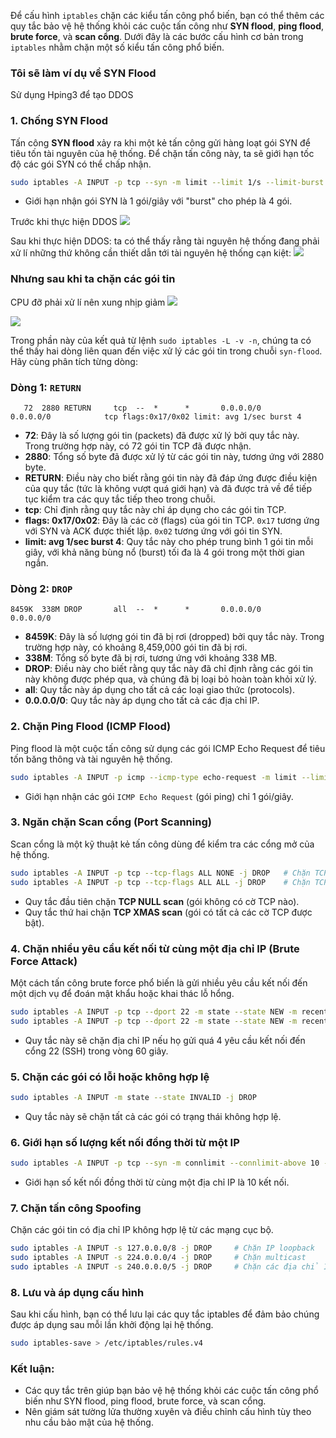 Để cấu hình `iptables` chặn các kiểu tấn công phổ biến, bạn có thể thêm các quy tắc bảo vệ hệ thống khỏi các cuộc tấn công như **SYN flood**, **ping flood**, **brute force**, và **scan cổng**. Dưới đây là các bước cấu hình cơ bản trong `iptables` nhằm chặn một số kiểu tấn công phổ biến.


### Tôi sẽ làm ví dụ về SYN Flood 
Sử dụng Hping3 để tạo DDOS 
### 1. **Chống SYN Flood**
Tấn công **SYN flood** xảy ra khi một kẻ tấn công gửi hàng loạt gói SYN để tiêu tốn tài nguyên của hệ thống. Để chặn tấn công này, ta sẽ giới hạn tốc độ các gói SYN có thể chấp nhận.

```bash
sudo iptables -A INPUT -p tcp --syn -m limit --limit 1/s --limit-burst 4 -j ACCEPT
```
- Giới hạn nhận gói SYN là 1 gói/giây với "burst" cho phép là 4 gói.

Trước khi thực hiện DDOS
![](https://img001.prntscr.com/file/img001/Y7QwIsgUS9OSHsfQOpkNtQ.png)

Sau khi thực hiện DDOS: 
ta có thể thấy rằng tài nguyên hệ thống đang phải xử lí những  thứ không cần thiết dẫn tới tài nguyên hệ thống cạn kiệt:
![](https://img001.prntscr.com/file/img001/Z3iG-QwsQyye8ndMG30qgQ.png)

### Nhưng sau khi ta chặn các gói tin
CPU đỡ phải xử lí nên xung nhịp giảm
![](https://img001.prntscr.com/file/img001/ISNn71R8Rseii7Y0FKSaSw.png)

![](https://img001.prntscr.com/file/img001/-SwIX_u_RW6UvcLpbLAZ4A.png)

Trong phần này của kết quả từ lệnh `sudo iptables -L -v -n`, chúng ta có thể thấy hai dòng liên quan đến việc xử lý các gói tin trong chuỗi `syn-flood`. Hãy cùng phân tích từng dòng:

### Dòng 1: `RETURN`
```
   72  2880 RETURN     tcp  --  *      *       0.0.0.0/0            0.0.0.0/0            tcp flags:0x17/0x02 limit: avg 1/sec burst 4
```
- **72**: Đây là số lượng gói tin (packets) đã được xử lý bởi quy tắc này. Trong trường hợp này, có 72 gói tin TCP đã được nhận.
- **2880**: Tổng số byte đã được xử lý từ các gói tin này, tương ứng với 2880 byte.
- **RETURN**: Điều này cho biết rằng gói tin này đã đáp ứng được điều kiện của quy tắc (tức là không vượt quá giới hạn) và đã được trả về để tiếp tục kiểm tra các quy tắc tiếp theo trong chuỗi.
- **tcp**: Chỉ định rằng quy tắc này chỉ áp dụng cho các gói tin TCP.
- **flags: 0x17/0x02**: Đây là các cờ (flags) của gói tin TCP. `0x17` tương ứng với SYN và ACK được thiết lập. `0x02` tương ứng với gói tin SYN.
- **limit: avg 1/sec burst 4**: Quy tắc này cho phép trung bình 1 gói tin mỗi giây, với khả năng bùng nổ (burst) tối đa là 4 gói trong một thời gian ngắn.

### Dòng 2: `DROP`
```
8459K  338M DROP       all  --  *      *       0.0.0.0/0            0.0.0.0/0
```
- **8459K**: Đây là số lượng gói tin đã bị rơi (dropped) bởi quy tắc này. Trong trường hợp này, có khoảng 8,459,000 gói tin đã bị rơi.
- **338M**: Tổng số byte đã bị rơi, tương ứng với khoảng 338 MB.
- **DROP**: Điều này cho biết rằng quy tắc này đã chỉ định rằng các gói tin này không được phép qua, và chúng đã bị loại bỏ hoàn toàn khỏi xử lý.
- **all**: Quy tắc này áp dụng cho tất cả các loại giao thức (protocols).
- **0.0.0.0/0**: Quy tắc này áp dụng cho tất cả các địa chỉ IP.

### 2. **Chặn Ping Flood (ICMP Flood)**
Ping flood là một cuộc tấn công sử dụng các gói ICMP Echo Request để tiêu tốn băng thông và tài nguyên hệ thống.

```bash
sudo iptables -A INPUT -p icmp --icmp-type echo-request -m limit --limit 1/s -j ACCEPT
```
- Giới hạn nhận các gói `ICMP Echo Request` (gói ping) chỉ 1 gói/giây.

### 3. **Ngăn chặn Scan cổng (Port Scanning)**
Scan cổng là một kỹ thuật kẻ tấn công dùng để kiểm tra các cổng mở của hệ thống.

```bash
sudo iptables -A INPUT -p tcp --tcp-flags ALL NONE -j DROP   # Chặn TCP NULL scan
sudo iptables -A INPUT -p tcp --tcp-flags ALL ALL -j DROP    # Chặn TCP XMAS scan
```
- Quy tắc đầu tiên chặn **TCP NULL scan** (gói không có cờ TCP nào).
- Quy tắc thứ hai chặn **TCP XMAS scan** (gói có tất cả các cờ TCP được bật).

### 4. **Chặn nhiều yêu cầu kết nối từ cùng một địa chỉ IP (Brute Force Attack)**
Một cách tấn công brute force phổ biến là gửi nhiều yêu cầu kết nối đến một dịch vụ để đoán mật khẩu hoặc khai thác lỗ hổng.

```bash
sudo iptables -A INPUT -p tcp --dport 22 -m state --state NEW -m recent --set
sudo iptables -A INPUT -p tcp --dport 22 -m state --state NEW -m recent --update --seconds 60 --hitcount 4 -j DROP
```
- Quy tắc này sẽ chặn địa chỉ IP nếu họ gửi quá 4 yêu cầu kết nối đến cổng 22 (SSH) trong vòng 60 giây.

### 5. **Chặn các gói có lỗi hoặc không hợp lệ**
```bash
sudo iptables -A INPUT -m state --state INVALID -j DROP
```
- Quy tắc này sẽ chặn tất cả các gói có trạng thái không hợp lệ.

### 6. **Giới hạn số lượng kết nối đồng thời từ một IP**
```bash
sudo iptables -A INPUT -p tcp --syn -m connlimit --connlimit-above 10 -j REJECT
```
- Giới hạn số kết nối đồng thời từ cùng một địa chỉ IP là 10 kết nối.

### 7. **Chặn tấn công Spoofing**
Chặn các gói tin có địa chỉ IP không hợp lệ từ các mạng cục bộ.

```bash
sudo iptables -A INPUT -s 127.0.0.0/8 -j DROP     # Chặn IP loopback
sudo iptables -A INPUT -s 224.0.0.0/4 -j DROP     # Chặn multicast
sudo iptables -A INPUT -s 240.0.0.0/5 -j DROP     # Chặn các địa chỉ IP reserved
```

### 8. **Lưu và áp dụng cấu hình**
Sau khi cấu hình, bạn có thể lưu lại các quy tắc iptables để đảm bảo chúng được áp dụng sau mỗi lần khởi động lại hệ thống.

```bash
sudo iptables-save > /etc/iptables/rules.v4
```

### Kết luận:
- Các quy tắc trên giúp bạn bảo vệ hệ thống khỏi các cuộc tấn công phổ biến như SYN flood, ping flood, brute force, và scan cổng.
- Nên giám sát tường lửa thường xuyên và điều chỉnh cấu hình tùy theo nhu cầu bảo mật của hệ thống.
